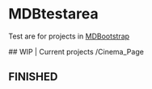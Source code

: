 # MDBtestarea
Test are for projects in [MDBootstrap](https://mdbootstrap.com/)

## WIP | Current projects
/Cinema_Page
## FINISHED

